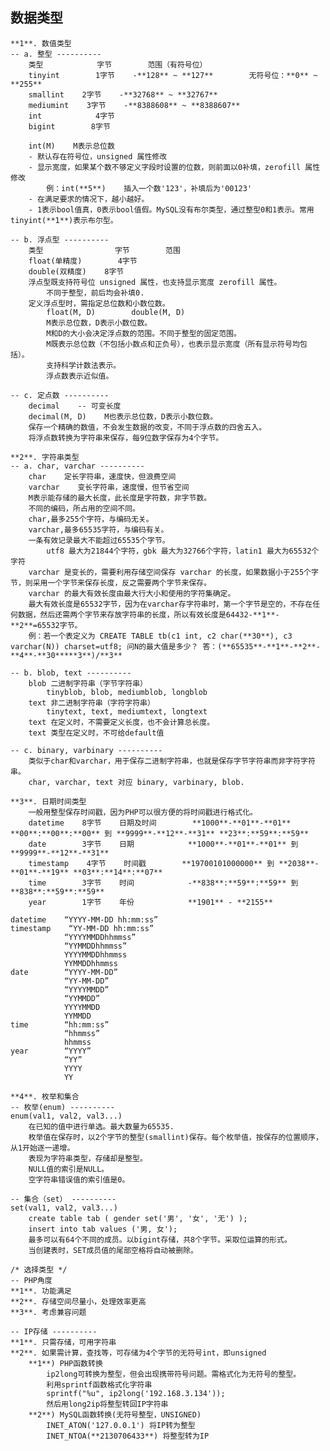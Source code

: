 ##  数据类型    


    **1**. 数值类型
    -- a. 整型 ----------
        类型            字节        范围（有符号位）
        tinyint        1字节    -**128** ~ **127**        无符号位：**0** ~ **255**
        smallint    2字节    -**32768** ~ **32767**
        mediumint    3字节    -**8388608** ~ **8388607**
        int            4字节
        bigint        8字节
    
        int(M)    M表示总位数
        - 默认存在符号位，unsigned 属性修改
        - 显示宽度，如果某个数不够定义字段时设置的位数，则前面以0补填，zerofill 属性修改
            例：int(**5**)    插入一个数'123'，补填后为'00123'
        - 在满足要求的情况下，越小越好。
        - 1表示bool值真，0表示bool值假。MySQL没有布尔类型，通过整型0和1表示。常用tinyint(**1**)表示布尔型。
    
    -- b. 浮点型 ----------
        类型                字节        范围
        float(单精度)        4字节
        double(双精度)    8字节
        浮点型既支持符号位 unsigned 属性，也支持显示宽度 zerofill 属性。
            不同于整型，前后均会补填0.
        定义浮点型时，需指定总位数和小数位数。
            float(M, D)        double(M, D)
            M表示总位数，D表示小数位数。
            M和D的大小会决定浮点数的范围。不同于整型的固定范围。
            M既表示总位数（不包括小数点和正负号），也表示显示宽度（所有显示符号均包括）。
            支持科学计数法表示。
            浮点数表示近似值。
    
    -- c. 定点数 ----------
        decimal    -- 可变长度
        decimal(M, D)    M也表示总位数，D表示小数位数。
        保存一个精确的数值，不会发生数据的改变，不同于浮点数的四舍五入。
        将浮点数转换为字符串来保存，每9位数字保存为4个字节。
    
    **2**. 字符串类型
    -- a. char, varchar ----------
        char    定长字符串，速度快，但浪费空间
        varchar    变长字符串，速度慢，但节省空间
        M表示能存储的最大长度，此长度是字符数，非字节数。
        不同的编码，所占用的空间不同。
        char,最多255个字符，与编码无关。
        varchar,最多65535字符，与编码有关。
        一条有效记录最大不能超过65535个字节。
            utf8 最大为21844个字符，gbk 最大为32766个字符，latin1 最大为65532个字符
        varchar 是变长的，需要利用存储空间保存 varchar 的长度，如果数据小于255个字节，则采用一个字节来保存长度，反之需要两个字节来保存。
        varchar 的最大有效长度由最大行大小和使用的字符集确定。
        最大有效长度是65532字节，因为在varchar存字符串时，第一个字节是空的，不存在任何数据，然后还需两个字节来存放字符串的长度，所以有效长度是64432-**1**-**2**=65532字节。
        例：若一个表定义为 CREATE TABLE tb(c1 int, c2 char(**30**), c3 varchar(N)) charset=utf8; 问N的最大值是多少？ 答：(**65535**-**1**-**2**-**4**-**30*****3**)/**3**
    
    -- b. blob, text ----------
        blob 二进制字符串（字节字符串）
            tinyblob, blob, mediumblob, longblob
        text 非二进制字符串（字符字符串）
            tinytext, text, mediumtext, longtext
        text 在定义时，不需要定义长度，也不会计算总长度。
        text 类型在定义时，不可给default值
    
    -- c. binary, varbinary ----------
        类似于char和varchar，用于保存二进制字符串，也就是保存字节字符串而非字符字符串。
        char, varchar, text 对应 binary, varbinary, blob.
    
    **3**. 日期时间类型
        一般用整型保存时间戳，因为PHP可以很方便的将时间戳进行格式化。
        datetime    8字节    日期及时间        **1000**-**01**-**01** **00**:**00**:**00** 到 **9999**-**12**-**31** **23**:**59**:**59**
        date        3字节    日期            **1000**-**01**-**01** 到 **9999**-**12**-**31**
        timestamp    4字节    时间戳        **19700101000000** 到 **2038**-**01**-**19** **03**:**14**:**07**
        time        3字节    时间            -**838**:**59**:**59** 到 **838**:**59**:**59**
        year        1字节    年份            **1901** - **2155**
        
    datetime    “YYYY-MM-DD hh:mm:ss”
    timestamp    “YY-MM-DD hh:mm:ss”
                “YYYYMMDDhhmmss”
                “YYMMDDhhmmss”
                YYYYMMDDhhmmss
                YYMMDDhhmmss
    date        “YYYY-MM-DD”
                “YY-MM-DD”
                “YYYYMMDD”
                “YYMMDD”
                YYYYMMDD
                YYMMDD
    time        “hh:mm:ss”
                “hhmmss”
                hhmmss
    year        “YYYY”
                “YY”
                YYYY
                YY
    
    **4**. 枚举和集合
    -- 枚举(enum) ----------
    enum(val1, val2, val3...)
        在已知的值中进行单选。最大数量为65535.
        枚举值在保存时，以2个字节的整型(smallint)保存。每个枚举值，按保存的位置顺序，从1开始逐一递增。
        表现为字符串类型，存储却是整型。
        NULL值的索引是NULL。
        空字符串错误值的索引值是0。
    
    -- 集合（set） ----------
    set(val1, val2, val3...)
        create table tab ( gender set('男', '女', '无') );
        insert into tab values ('男, 女');
        最多可以有64个不同的成员。以bigint存储，共8个字节。采取位运算的形式。
        当创建表时，SET成员值的尾部空格将自动被删除。
    
    /* 选择类型 */
    -- PHP角度
    **1**. 功能满足
    **2**. 存储空间尽量小，处理效率更高
    **3**. 考虑兼容问题
    
    -- IP存储 ----------
    **1**. 只需存储，可用字符串
    **2**. 如果需计算，查找等，可存储为4个字节的无符号int，即unsigned
        **1**) PHP函数转换
            ip2long可转换为整型，但会出现携带符号问题。需格式化为无符号的整型。
            利用sprintf函数格式化字符串
            sprintf("%u", ip2long('192.168.3.134'));
            然后用long2ip将整型转回IP字符串
        **2**) MySQL函数转换(无符号整型，UNSIGNED)
            INET_ATON('127.0.0.1') 将IP转为整型
            INET_NTOA(**2130706433**) 将整型转为IP
            
    
